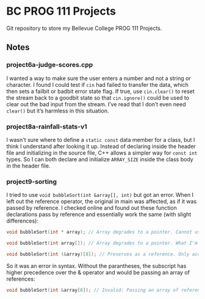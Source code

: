 # BC PROG 111 Projects
Git repository to store my Bellevue College PROG 111 Projects.

## Notes

### project6a-judge-scores.cpp

I wanted a way to make sure the user enters a number and not a string or character. I found I could test if `cin` had failed to transfer the data, which then sets a failbit or badbit error state flag. If true, use `cin.clear()` to reset the stream back to a goodbit state so that `cin.ignore()` could be used to clear out the bad input from the stream. I’ve read that I don’t even need `clear()` but it’s harmless in this situation.

### project8a-rainfall-stats-v1

I wasn't sure where to define a `static const` data member for a class, but I think I understand after looking it up. Instead of declaring inside the header file and initializing in the source file, C++ allows a simpler way for `const int` types. So I can both declare and initialize `ARRAY_SIZE` inside the class body in the header file.

### project9-sorting

I tried to use `void bubbleSort(int &array[], int)` but got an error. When I left out the reference operator, the original in main was affected, as if it was passed by reference. I checked online and found out these function declarations pass by reference and essentially work the same (with slight differences):

```c++
void bubbleSort(int * array); // Array degrades to a pointer. Cannot use sizeof, etc.

void bubbleSort(int array[]); // Array degrades to a pointer. What I'm using.

void bubbleSort(int (&array)[8]); // Preserves as a reference. Only accepts arrays of 8 ints.
```
So it was an error in syntax. Without the parantheses, the subscript has higher precedence over the & operator and would be passing an array of references:

```c++ 
void bubbleSort(int &array[8]); // Invalid: Passing an array of references
```
